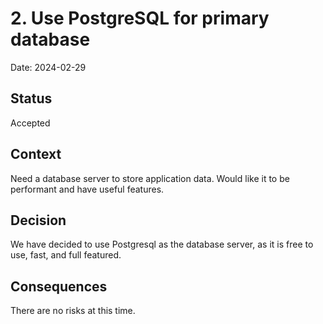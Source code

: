 # 2. Use PostgreSQL for primary database

Date: 2024-02-29

## Status

Accepted

## Context

Need a database server to store application data. Would like it to be performant and have useful features.

## Decision

We have decided to use Postgresql as the database server, as it is free to use, fast, and full featured.

## Consequences

There are no risks at this time.